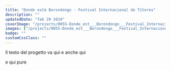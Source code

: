 ```yaml
---
title: "Donde está Borondongo - Festival Internacional de Títeres"
description: ""
updatedDate: "feb 29 2024"
coverImage: "/projects/0055-Donde_est___Borondongo___Festival_Internacional_de_T__teres/0000-Donde_est___Borondongo___Festival_Internacional_de_T__teres_festival_teatro_burattini_Argentina_Cordoba.jpg"
images: ["/projects/0055-Donde_est___Borondongo___Festival_Internacional_de_T__teres/0001-Donde_est___Borondongo___Festival_Internacional_de_T__teres_festival_teatro_burattini_Argentina_Cordoba.jpg","/projects/0055-Donde_est___Borondongo___Festival_Internacional_de_T__teres/0002-Donde_est___Borondongo___Festival_Internacional_de_T__teres_festival_teatro_burattini_Argentina_Cordoba.jpg","/projects/0055-Donde_est___Borondongo___Festival_Internacional_de_T__teres/0003-Donde_est___Borondongo___Festival_Internacional_de_T__teres_festival_teatro_burattini_Argentina_Cordoba.jpg","/projects/0055-Donde_est___Borondongo___Festival_Internacional_de_T__teres/0004-Donde_est___Borondongo___Festival_Internacional_de_T__teres_festival_teatro_burattini_Argentina_Cordoba.jpg","/projects/0055-Donde_est___Borondongo___Festival_Internacional_de_T__teres/0005-Donde_est___Borondongo___Festival_Internacional_de_T__teres_festival_teatro_burattini_Argentina_Cordoba.jpg","/projects/0055-Donde_est___Borondongo___Festival_Internacional_de_T__teres/0006-Donde_est___Borondongo___Festival_Internacional_de_T__teres_festival_teatro_burattini_Argentina_Cordoba.jpg","/projects/0055-Donde_est___Borondongo___Festival_Internacional_de_T__teres/0007-Donde_est___Borondongo___Festival_Internacional_de_T__teres_festival_teatro_burattini_Argentina_Cordoba.jpg","/projects/0055-Donde_est___Borondongo___Festival_Internacional_de_T__teres/0008-Donde_est___Borondongo___Festival_Internacional_de_T__teres_festival_teatro_burattini_Argentina_Cordoba.jpg","/projects/0055-Donde_est___Borondongo___Festival_Internacional_de_T__teres/0009-Donde_est___Borondongo___Festival_Internacional_de_T__teres_festival_teatro_burattini_Argentina_Cordoba.jpg","/projects/0055-Donde_est___Borondongo___Festival_Internacional_de_T__teres/0010-Donde_est___Borondongo___Festival_Internacional_de_T__teres_festival_teatro_burattini_Argentina_Cordoba.jpg","/projects/0055-Donde_est___Borondongo___Festival_Internacional_de_T__teres/0011-Donde_est___Borondongo___Festival_Internacional_de_T__teres_festival_teatro_burattini_Argentina_Cordoba.jpg","/projects/0055-Donde_est___Borondongo___Festival_Internacional_de_T__teres/0012-Donde_est___Borondongo___Festival_Internacional_de_T__teres_festival_teatro_burattini_Argentina_Cordoba.jpg","/projects/0055-Donde_est___Borondongo___Festival_Internacional_de_T__teres/0013-Donde_est___Borondongo___Festival_Internacional_de_T__teres_festival_teatro_burattini_Argentina_Cordoba.jpg"]
badge: ""
customCssClass: ""
---
```


Il testo del progetto va qui
e anche qui


e qui pure
